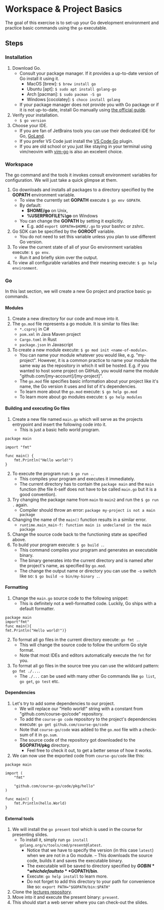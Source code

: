 # Workspace & Project Basics

The goal of this exercise is to set-up your Go development environment and practice basic commands using the `go` executable.

## Steps

### Installation

1. Download Go.
    - Consult your package manager. If it provides a up-to-date version of Go install it using it.
        - MacOS [brew]: `$ brew install go`
        - Ubuntu [apt]: `$ sudo apt install golang-go`
        - Arch [pacman]: `$ sudo pacman -S go`
        - Windows [cocolatey]: `$ choco install golang`
    - If your package manager does not provide you with Go package or if it is not up-to-date, install Go manually using [the official guide](https://go.dev/doc/install).
2. Verify your installation.
    - `$ go version`
3. Choose your IDE.
    - If you are fan of JetBrains tools you can use their dedicated IDE for Go, [GoLand](https://www.jetbrains.com/go/).
    - If you prefer VS Code just install the [VS Code Go](https://code.visualstudio.com/docs/languages/go) plugin.
    - If you are old school or you just like staying in your terminal using vim/neovim with [vim-go](https://github.com/fatih/vim-go) is also an excelent choice.

### Workspace

The go command and the tools it invokes consult environment variables for configuration. We will just take a quick glimpse at them.

1. Go downloads and installs all packages to a directory specified by the **GOPATH** environment variable.
    - To view the currently set **GOPATH** execute `$ go env GOPATH`.
    - By default:
        - **$HOME/go** on Unix,
        - **%USERPROFILE%\go** on Windows
    - You can change the **GOPATH** by setting it explicitly.
        - E.g. add `export GOPATH=$HOME/.go` to your bashrc or zshrc.
2. Go SDK can be specified by the **GOROOT** variable.
    - You do not need to set this variable unless you plan to use different Go version.
3. To view the current state of all of your Go environment variables execute: `$ go env`.
    - Run it and briefly skim over the output.
4. To view all configurable variables and their meaning execute: `$ go help environment`.

### Go

In this last section, we will create a new Go project and practice basic `go` commands.

#### Modules

1. Create a new directory for our code and move into it.
2. The `go.mod` file represents a go module. It is similar to files like:
    - `*.csproj` in C#
    - `pom.xml` in Java Maven project
    - `Cargo.toml` in Rust
    - `package.json` in Javascript
3. To create a new module execute: `$ go mod init <name-of-module>`.
    - You can name your module whatever you would like, e.g. "my-project". However, it is a common practice to name your module the same way as the repository in which it will be hosted. E.g. if you wanted to host some project on GitHub, you would name the module "github.com/[my-account]/[my-project]".
    - The `go.mod` file specifies basic information about your project like it's name, the Go version it uses and list of it's dependencies.
    - To learn more about the `go.mod` execute: `$ go help go.mod`
    - To learn more about go modules execute: `$ go help modules`

#### Building and executing Go files

1. Create a new file named `main.go` which will serve as the projects entrypoint and insert the following code into it.
    - This is just a basic hello world program.

```
package main

import "fmt"

func main() {
	fmt.Println("Hello world!")
}
```

2. To execute the program run: `$ go run .`. 
    - This compiles your program and executes it immediately. 
    - The current directory has to contain the `package main` and the `main` function (the file it-self does not have to be called `main.go` but it is a good convention).
3. Try changing the package name from `main` to `main2` and run the `$ go run .` again.
    - Compiler should throw an error: `package my-project is not a main package`
4. Changing the name of the `main()` function results in a similar error.
    - `runtime.main_main·f: function main is undeclared in the main package`
5. Change the source code back to the functioning state as specified above.
5. To build your program execute: `$ go build .`.
    - This command compiles your program and generates an executable binary.
    - The binary generates into the current directory and is named after the project's name, as specified by `go.mod`.
    - The change the output name or directory you can use the `-o` switch like so: `$ go build -o bin/my-binary .`.

#### Formatting

1. Change the `main.go` source code to the following snippet:
    - This is definitely not a well-formatted code. Luckily, Go ships with a default formatter.

```
package main
import"fmt"
func main(){
fmt.Println("Hello world!")}
```

2. To format all go files in the current directory execute: `go fmt .`.
    - This will change the source code to follow the uniform Go style format.
    - Note that most IDEs and editors automatically execute the `fmt` for you.
3. To format all go files in the source tree you can use the wildcard pattern: `go fmt ./...`.
    - The `./...` can be used with many other Go commands like `go list`, `go get`, `go test` etc.

#### Dependencies

1. Let's try to add some dependencies to our project. 
    - We will replace our "Hello world!" string with a constant from "github.com/course-go/code" repository.
    - To add the `course-go code` repository to the project's dependencies execute: `go get github.com/course-go/code`
    - Note that `course-go/code` was added to the `go.mod` file with a check-sum of it in `go.sum`.
    - The source code of the repository got downloaded to the **$GOPATH/pkg** directory.
        - Feel free to check it out, to get a better sense of how it works.
2. We can now use the exported code from `course-go/code` like this:

```
package main

import (
	"fmt"

	"github.com/course-go/code/pkg/hello"
)

func main() {
	fmt.Println(hello.World)
}
```

#### External tools

1. We will install the `go present` tool which is used in the course for presenting slides.
    - To install it, simply run `go install golang.org/x/tools/cmd/present@latest`.
        - Notice that we have to specify the version (in this case `latest`) when we are not in a Go module.
        – This downloads the source code, builds it and saves the executable binary.
        - The executable will be saved to directory specified by **$GOBIN** which defaults to **$GOPATH/bin**.
        - Execute: `go help install` to learn more.
        - Do not forget to add this directory to your path for convenience like so: `export PATH="$GOPATH/bin:$PATH"`
2. Clone the [lectures repository](https://github.com/course-go/lectures).
3. Move into it and execute the present binary: `present`.
4. This should start a web server where you can check-out the slides.
